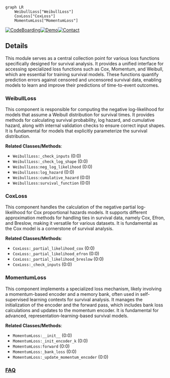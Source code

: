 ```mermaid
graph LR
    WeibullLoss["WeibullLoss"]
    CoxLoss["CoxLoss"]
    MomentumLoss["MomentumLoss"]
```

[![CodeBoarding](https://img.shields.io/badge/Generated%20by-CodeBoarding-9cf?style=flat-square)](https://github.com/CodeBoarding/CodeBoarding)[![Demo](https://img.shields.io/badge/Try%20our-Demo-blue?style=flat-square)](https://www.codeboarding.org/demo)[![Contact](https://img.shields.io/badge/Contact%20us%20-%20contact@codeboarding.org-lightgrey?style=flat-square)](mailto:contact@codeboarding.org)

## Details

This module serves as a central collection point for various loss functions specifically designed for survival analysis. It provides a unified interface for accessing specialized loss functions such as Cox, Momentum, and Weibull, which are essential for training survival models. These functions quantify prediction errors against censored and uncensored survival data, enabling models to learn and improve their predictions of time-to-event outcomes.

### WeibullLoss
This component is responsible for computing the negative log-likelihood for models that assume a Weibull distribution for survival times. It provides methods for calculating survival probability, log hazard, and cumulative hazard, along with internal validation checks to ensure correct input shapes. It is fundamental for models that explicitly parameterize the survival distribution.


**Related Classes/Methods**:

- `WeibullLoss:_check_inputs` (0:0)
- `WeibullLoss:_check_log_shape` (0:0)
- `WeibullLoss:neg_log_likelihood` (0:0)
- `WeibullLoss:log_hazard` (0:0)
- `WeibullLoss:cumulative_hazard` (0:0)
- `WeibullLoss:survival_function` (0:0)


### CoxLoss
This component handles the calculation of the negative partial log-likelihood for Cox proportional hazards models. It supports different approximation methods for handling ties in survival data, namely Cox, Efron, and Breslow, making it versatile for various datasets. It is fundamental as the Cox model is a cornerstone of survival analysis.


**Related Classes/Methods**:

- `CoxLoss:_partial_likelihood_cox` (0:0)
- `CoxLoss:_partial_likelihood_efron` (0:0)
- `CoxLoss:_partial_likelihood_breslow` (0:0)
- `CoxLoss:_check_inputs` (0:0)


### MomentumLoss
This component implements a specialized loss mechanism, likely involving a momentum-based encoder and a memory bank, often used in self-supervised learning contexts for survival analysis. It manages the initialization of the encoder and the forward pass, which includes bank loss calculations and updates to the momentum encoder. It is fundamental for advanced, representation-learning-based survival models.


**Related Classes/Methods**:

- `MomentumLoss:__init__` (0:0)
- `MomentumLoss:_init_encoder_k` (0:0)
- `MomentumLoss:forward` (0:0)
- `MomentumLoss:_bank_loss` (0:0)
- `MomentumLoss:_update_momentum_encoder` (0:0)




### [FAQ](https://github.com/CodeBoarding/GeneratedOnBoardings/tree/main?tab=readme-ov-file#faq)